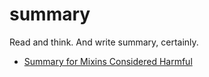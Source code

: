 # summary

Read and think. And write summary, certainly.

- [Summary for Mixins Considered Harmful](https://github.com/SunHuawei/summary/blob/master/2016/12/Summary-for-Mixins-Considered-Harmful.md)
